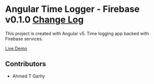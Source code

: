 # Angular Time Logger - Firebase v0.1.0 [Change Log](CHANGELOG.md)

This project is created with Angular v5.
Time logging app backed with Firebase services.

[Live Demo](http://www.protractortest.org/)

## Contributors
- Ahmed T Garhy 
